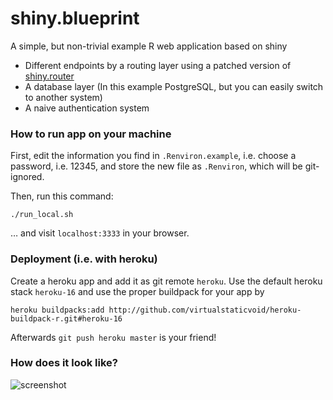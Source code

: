 # shiny.blueprint

A simple, but non-trivial example R web application based on shiny

* Different endpoints by a routing layer using a patched version of [shiny.router](https://github.com/Appsilon/shiny.router/pull/36)
* A database layer (In this example PostgreSQL, but you can easily switch to another system)
* A naive authentication system

### How to run app on your machine

First, edit the information you find in `.Renviron.example`, i.e. choose
a password, i.e. 12345, and store the new file as `.Renviron`, which will be git-ignored.

Then, run this command:

```shell
./run_local.sh
```
… and visit `localhost:3333` in your browser.

### Deployment (i.e. with heroku)

Create a heroku app and add it as git remote `heroku`. Use the default heroku stack `heroku-16`
and use the proper buildpack for your app by

```shell
heroku buildpacks:add http://github.com/virtualstaticvoid/heroku-buildpack-r.git#heroku-16
```

Afterwards `git push heroku master` is your friend!


### How does it look like?

![screenshot](https://user-images.githubusercontent.com/3685123/39448039-f7a12cf4-4cc3-11e8-9de7-93ef1f23d91c.png)
